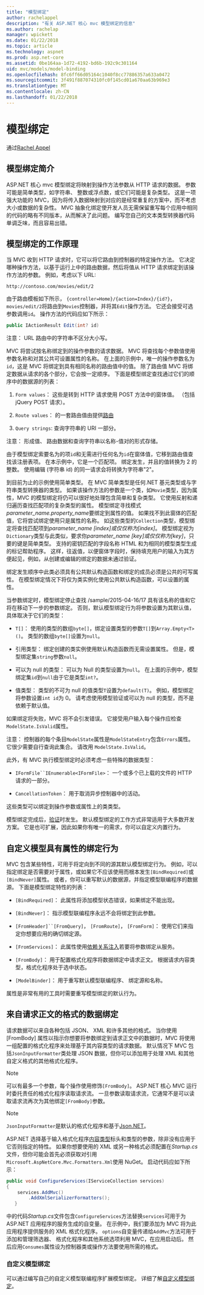 ```yaml
---
title: "模型绑定"
author: rachelappel
description: "有关 ASP.NET 核心 mvc 模型绑定的信息"
ms.author: rachelap
manager: wpickett
ms.date: 01/22/2018
ms.topic: article
ms.technology: aspnet
ms.prod: asp.net-core
ms.assetid: 0be164aa-1d72-4192-bd6b-192c9c301164
uid: mvc/models/model-binding
ms.openlocfilehash: 8fc6ff66d05164c1040f8cc77886357a633a0472
ms.sourcegitcommit: 3f491f887074310fc0f145cd01a670aa63b969e3
ms.translationtype: MT
ms.contentlocale: zh-CN
ms.lasthandoff: 01/22/2018
---
```

# <a name="model-binding"></a>模型绑定

通过[Rachel Appel](https://github.com/rachelappel)

## <a name="introduction-to-model-binding"></a>模型绑定简介

ASP.NET 核心 mvc 模型绑定将映射到操作方法参数从 HTTP 请求的数据。 参数可能是简单类型，如字符串、 整数或浮点数，或它们可能是复杂类型。 这是一项强大功能的 MVC，因为将传入数据映射到对应的是经常重复的方案中，而不考虑大小或数据的复杂性。 MVC 抽象化绑定使开发人员无需保留重写每个应用中相同的代码的略有不同版本，从而解决了此问题。 编写您自己的文本类型转换器代码单调乏味，而且容易出错。

## <a name="how-model-binding-works"></a>模型绑定的工作原理

当 MVC 收到 HTTP 请求时，它可以将它路由到控制器的特定操作方法。 它决定哪种操作方法，以基于运行上中的路由数据，然后将值从 HTTP 请求绑定到该操作方法的参数。 例如，考虑以下 URL:

`http://contoso.com/movies/edit/2`

由于路由模板如下所示， `{controller=Home}/{action=Index}/{id?}`，`movies/edit/2`将路由到`Movies`控制器，并将其`Edit`操作方法。 它还会接受可选参数调用`id`。 操作方法的代码应如下所示：

```csharp
public IActionResult Edit(int? id)
   ```

注意： URL 路由中的字符串不区分大小写。

MVC 将尝试按名称绑定到的操作参数的请求数据。 MVC 将查找每个参数值使用参数名称和对其公共可设置属性的名称。 在上面的示例中，唯一的操作参数名为`id`，这是 MVC 将绑定到具有相同名称的路由值中的值。 除了路由值 MVC 将绑定数据从请求的各个部分，它会按一定顺序。 下面是模型绑定查找通过它们的顺序中的数据源的列表：

1. `Form values`： 这些是转到 HTTP 请求使用 POST 方法中的窗体值。 （包括 jQuery POST 请求）。

2. `Route values`： 的一套路由值由提供[路由](xref:fundamentals/routing)

3. `Query strings`: 查询字符串的 URI 一部分。

<!-- DocFX BUG
The link works but generates an error when building with DocFX
@fundamentals/routing
[Routing](xref:fundamentals/routing)
-->

注意： 形成值、 路由数据和查询字符串以名称-值对的形式存储。

由于模型绑定索要名为的项`id`和无需进行任何名为`id`在窗体值，它移到路由值查找该注册表项。 在本示例中，它是一个匹配项。 绑定发生，并且的值转换为 2 的整数。 使用编辑 (字符串 id) 的同一请求会将转换为字符串"2"。

到目前为止的示例使用简单类型。 在 MVC 简单类型是任何.NET 基元类型或与字符串类型转换器的类型。 如果该操作方法的参数是一个类，如`Movie`类型，因为属性，MVC 的模型绑定将仍可以很好地处理包含简单和复杂类型。 它使用反射和递归遍历查找匹配项的复杂类型的属性。 模型绑定寻找模式*parameter_name.property_name*要绑定到属性的值。 如果找不到此窗体的匹配值，它将尝试绑定使用只是属性的名称。 如这些类型的`Collection`类型，模型绑定将查找匹配项到*parameter_name [index]*或仅仅称为*[index]*。 模型绑定视为`Dictionary`类型与此类似，要求你*parameter_name [key]*或仅仅称为*[key]*，只要的键是简单类型。 支持的密钥匹配的字段名称 HTML 和为相同的模型类型生成的标记帮助程序。 这样，往返值，以便窗体字段时，保持填充用户的输入为其方便起见，例如，从创建或编辑的绑定的数据未通过验证。

绑定发生顺序中此类必须具有公共默认构造函数和绑定的成员必须是公共的可写属性。 在模型绑定情况下将仅为类实例化使用公共默认构造函数，可以设置的属性。

当参数绑定时，模型绑定停止查找 /sample/2015-04-16/17 具有该名称的值和它将在移动下一步的参数绑定。 否则，默认模型绑定行为将参数设置为其默认值，具体取决于它们的类型：

* `T[]`： 使用的类型的数组`byte[]`，绑定设置类型的参数`T[]`到`Array.Empty<T>()`。 类型的数组`byte[]`设置为`null`。

* 引用类型： 绑定创建的类实例使用默认构造函数而无需设置属性。 但是，模型绑定集`string`参数`null`。

* 可以为 null 的类型： 可以为 Null 的类型设置为`null`。 在上面的示例中，模型绑定集`id`到`null`由于它是类型`int?`。

* 值类型： 类型的不可为 null 的值类型`T`设置为`default(T)`。 例如，模型绑定将参数设置`int id`为 0。 请考虑使用模型验证或可以为 null 的类型，而不是依赖于默认值。

如果绑定将失败，MVC 将不会引发错误。 它接受用户输入每个操作应检查`ModelState.IsValid`属性。

注意： 控制器的每个条目`ModelState`属性是`ModelStateEntry`包含`Errors`属性。 它很少需要自行查询此集合。 请改用 `ModelState.IsValid`。

此外，有 MVC 执行模型绑定时必须考虑一些特殊的数据类型：

* `IFormFile``IEnumerable<IFormFile>`： 一个或多个已上载的文件的 HTTP 请求的一部分。

* `CancellationToken`： 用于取消异步控制器中的活动。

这些类型可以绑定到操作参数或属性上的类类型。

模型绑定完成后，[验证](validation.md)时发生。 默认模型绑定的工作方式非常适用于大多数开发方案。 它是也可扩展，因此如果你有唯一的需求，你可以自定义内置行为。

## <a name="customize-model-binding-behavior-with-attributes"></a>自定义模型具有属性的绑定行为

MVC 包含某些特性，可用于将定向到不同的源其默认模型绑定行为。 例如，可以指定绑定是否需要对于属性，或如果它不应该使用而根本发生`[BindRequired]`或`[BindNever]`属性。 或者，你可以重写默认的数据源，并指定模型联编程序的数据源。 下面是模型绑定特性的列表：

* `[BindRequired]`： 此属性将添加模型状态错误，如果绑定不能出现。

* `[BindNever]`： 指示模型联编程序永远不会将绑定到此参数。

* `[FromHeader]``[FromQuery]`， `[FromRoute]`， `[FromForm]`： 使用它们来指定你想要应用的确切绑定源。

* `[FromServices]`： 此属性使用[依赖关系注入](../../fundamentals/dependency-injection.md)若要将参数绑定从服务。

* `[FromBody]`： 用于配置格式化程序将数据绑定中请求正文。 根据请求内容类型，格式化程序处于选中状态。

* `[ModelBinder]`： 用于重写默认模型联编程序、 绑定源和名称。

属性是非常有用的工具时需要重写模型绑定的默认行为。

## <a name="bind-formatted-data-from-the-request-body"></a>来自请求正文的格式的数据绑定

请求数据可以来自各种包括 JSON、 XML 和许多其他的格式。 当你使用 [FromBody] 属性以指示你想要将参数绑定到请求正文中的数据时，MVC 将使用一组配置的格式化程序来处理基于其内容类型的请求数据。 默认情况下 MVC 包括`JsonInputFormatter`类处理 JSON 数据，但你可以添加用于处理 XML 和其他自定义格式的其他格式化程序。

> [!NOTE]
> 可以有最多一个参数，每个操作使用修饰`[FromBody]`。 ASP.NET 核心 MVC 运行时委托责任的格式化程序读取请求流。 一旦参数读取请求流，它通常不是可以读取请求流再次为其他绑定`[FromBody]`参数。

> [!NOTE]
> `JsonInputFormatter`是默认的格式化程序和基于[Json.NET](https://www.newtonsoft.com/json)。

ASP.NET 选择基于输入格式化程序[内容类型](https://www.w3.org/Protocols/rfc1341/4_Content-Type.html)标头和类型的参数，除非没有应用于它否则指定的特性。 如果你想要使用的 XML 或另一种格式必须配置在*Startup.cs*文件，但你可能会首先必须获取对引用`Microsoft.AspNetCore.Mvc.Formatters.Xml`使用 NuGet。 启动代码应如下所示：

```csharp
public void ConfigureServices(IServiceCollection services)
{
    services.AddMvc()
        .AddXmlSerializerFormatters();
   }
```

中的代码*Startup.cs*文件包含`ConfigureServices`方法替换`services`可用于为 ASP.NET 应用程序的服务生成的自变量。 在示例中，我们要添加为 MVC 将为此应用程序提供服务的 XML 格式化程序。 `options`自变量传递给`AddMvc`方法可用于添加和管理筛选器、 格式化程序和其他系统选项利用 MVC，在应用启动后。 然后应用`Consumes`属性设为控制器类或操作方法要使用所需的格式。

### <a name="custom-model-binding"></a>自定义模型绑定

可以通过编写自己的自定义模型联编程序扩展模型绑定。 详细了解[自定义模型绑定](../advanced/custom-model-binding.md)。
